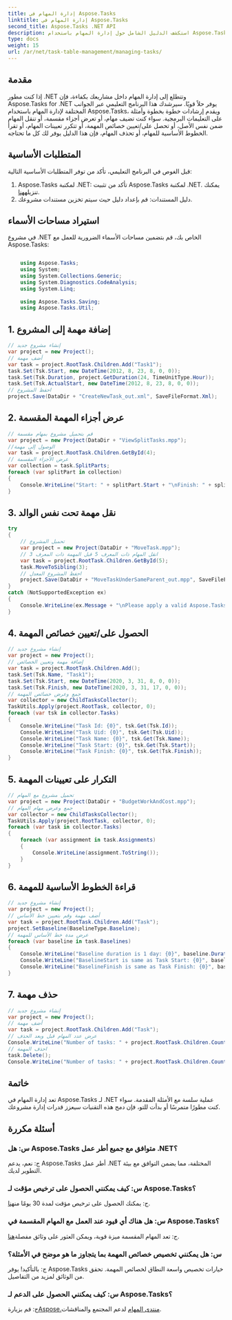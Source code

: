 ```yaml
---
title: إدارة المهام في Aspose.Tasks
linktitle: إدارة المهام في Aspose.Tasks
second_title: Aspose.Tasks .NET API
description: استكشف الدليل الشامل حول إدارة المهام باستخدام Aspose.Tasks لـ .NET. تعلم كيفية إضافة الأجزاء المقسمة وعرضها ونقلها والحصول على/تعيين الخصائص والمزيد.
type: docs
weight: 15
url: /ar/net/task-table-management/managing-tasks/
---
```

## مقدمة
إذا كنت مطور .NET وتتطلع إلى إدارة المهام داخل مشاريعك بكفاءة، فإن Aspose.Tasks for .NET يوفر حلاً قويًا. سيرشدك هذا البرنامج التعليمي عبر الجوانب المختلفة لإدارة المهام باستخدام Aspose.Tasks، ويقدم إرشادات خطوة بخطوة وأمثلة على التعليمات البرمجية. سواء كنت تضيف مهام، أو تعرض أجزاء مقسمة، أو تنقل المهام ضمن نفس الأصل، أو تحصل على/تعيين خصائص المهمة، أو تتكرر تعيينات المهام، أو تقرأ الخطوط الأساسية للمهام، أو تحذف المهام، فإن هذا الدليل يوفر لك كل ما تحتاجه.
## المتطلبات الأساسية
قبل الغوص في البرنامج التعليمي، تأكد من توفر المتطلبات الأساسية التالية:
1.  Aspose.Tasks لمكتبة .NET: تأكد من تثبيت Aspose.Tasks لمكتبة .NET. يمكنك تنزيله[هنا](https://releases.aspose.com/tasks/net/).
2. دليل المستندات: قم بإعداد دليل حيث سيتم تخزين مستندات مشروعك.
## استيراد مساحات الأسماء
في مشروع .NET الخاص بك، قم بتضمين مساحات الأسماء الضرورية للعمل مع Aspose.Tasks:
```csharp

    using Aspose.Tasks;
    using System;
    using System.Collections.Generic;
    using System.Diagnostics.CodeAnalysis;
    using System.Linq;
    
    using Aspose.Tasks.Saving;
    using Aspose.Tasks.Util;
```
## 1. إضافة مهمة إلى المشروع
```csharp
// إنشاء مشروع جديد
var project = new Project();
// أضف مهمة
var task = project.RootTask.Children.Add("Task1");
task.Set(Tsk.Start, new DateTime(2012, 8, 23, 8, 0, 0));
task.Set(Tsk.Duration, project.GetDuration(24, TimeUnitType.Hour));
task.Set(Tsk.ActualStart, new DateTime(2012, 8, 23, 8, 0, 0));
// احفظ المشروع
project.Save(DataDir + "CreateNewTask_out.xml", SaveFileFormat.Xml);
```
## 2. عرض أجزاء المهمة المقسمة
```csharp
// قم بتحميل مشروع بمهام مقسمة
var project = new Project(DataDir + "ViewSplitTasks.mpp");
//الوصول إلى مهمة
var task = project.RootTask.Children.GetById(4);
// عرض الأجزاء المقسمة
var collection = task.SplitParts;
foreach (var splitPart in collection)
{
    Console.WriteLine("Start: " + splitPart.Start + "\nFinish: " + splitPart.Finish + "\n");
}
```
## 3. نقل مهمة تحت نفس الوالد
```csharp
try
{
    // تحميل المشروع
    var project = new Project(DataDir + "MoveTask.mpp");
    // انقل المهام ذات المعرف 5 قبل المهمة ذات المعرف 3
    var task = project.RootTask.Children.GetById(5);
    task.MoveToSibling(3);
    // احفظ المشروع المعدل
    project.Save(DataDir + "MoveTaskUnderSameParent_out.mpp", SaveFileFormat.Mpp);
}
catch (NotSupportedException ex)
{
    Console.WriteLine(ex.Message + "\nPlease apply a valid Aspose.Tasks License.");
}
```
## 4. الحصول على/تعيين خصائص المهمة
```csharp
// إنشاء مشروع جديد
var project = new Project();
// إضافة مهمة وتعيين الخصائص
var task = project.RootTask.Children.Add();
task.Set(Tsk.Name, "Task1");
task.Set(Tsk.Start, new DateTime(2020, 3, 31, 8, 0, 0));
task.Set(Tsk.Finish, new DateTime(2020, 3, 31, 17, 0, 0));
// جمع وعرض خصائص المهمة
var collector = new ChildTasksCollector();
TaskUtils.Apply(project.RootTask, collector, 0);
foreach (var tsk in collector.Tasks)
{
    Console.WriteLine("Task Id: {0}", tsk.Get(Tsk.Id));
    Console.WriteLine("Task Uid: {0}", tsk.Get(Tsk.Uid));
    Console.WriteLine("Task Name: {0}", tsk.Get(Tsk.Name));
    Console.WriteLine("Task Start: {0}", tsk.Get(Tsk.Start));
    Console.WriteLine("Task Finish: {0}", tsk.Get(Tsk.Finish));
}
```
## 5. التكرار على تعيينات المهمة
```csharp
// تحميل مشروع مع المهام
var project = new Project(DataDir + "BudgetWorkAndCost.mpp");
// جمع وعرض مهام المهام
var collector = new ChildTasksCollector();
TaskUtils.Apply(project.RootTask, collector, 0);
foreach (var task in collector.Tasks)
{
    foreach (var assignment in task.Assignments)
    {
        Console.WriteLine(assignment.ToString());
    }
}
```
## 6. قراءة الخطوط الأساسية للمهمة
```csharp
// إنشاء مشروع جديد
var project = new Project();
// أضف مهمة وقم بتعيين خط الأساس
var task = project.RootTask.Children.Add("Task");
project.SetBaseline(BaselineType.Baseline);
// عرض مدة خط الأساس للمهمة
foreach (var baseline in task.Baselines)
{
    Console.WriteLine("Baseline duration is 1 day: {0}", baseline.Duration.ToString().Equals("1 day"));
    Console.WriteLine("BaselineStart is same as Task Start: {0}", baseline.Start.Equals(task.Get(Tsk.Start)));
    Console.WriteLine("BaselineFinish is same as Task Finish: {0}", baseline.Finish.Equals(task.Get(Tsk.Finish)));
}
```
## 7. حذف مهمة
```csharp
// إنشاء مشروع جديد
var project = new Project();
// أضف مهمة
var task = project.RootTask.Children.Add("Task");
// عرض عدد المهام قبل وبعد الحذف
Console.WriteLine("Number of tasks: " + project.RootTask.Children.Count);
// احذف المهمة
task.Delete();
Console.WriteLine("Number of tasks: " + project.RootTask.Children.Count);
```
## خاتمة
تعد إدارة المهام في Aspose.Tasks لـ .NET عملية سلسة مع الأمثلة المقدمة. سواء كنت مطورًا متمرسًا أو بدأت للتو، فإن دمج هذه التقنيات سيعزز قدرات إدارة مشروعك.
## أسئلة مكررة
### س: هل Aspose.Tasks متوافق مع جميع أطر عمل .NET؟
ج: نعم، يدعم Aspose.Tasks أطر عمل .NET المختلفة، مما يضمن التوافق مع بيئة التطوير لديك.
### س: كيف يمكنني الحصول على ترخيص مؤقت لـ Aspose.Tasks؟
 ج: يمكنك الحصول على ترخيص مؤقت لمدة 30 يومًا من[هنا](https://purchase.aspose.com/temporary-license/).
### س: هل هناك أي قيود عند العمل مع المهام المقسمة في Aspose.Tasks؟
 ج: تعد المهام المقسمة ميزة قوية، ويمكن العثور على وثائق مفصلة[هنا](https://reference.aspose.com/tasks/net/).
### س: هل يمكنني تخصيص خصائص المهمة بما يتجاوز ما هو موضح في الأمثلة؟
ج: بالتأكيد! يوفر Aspose.Tasks خيارات تخصيص واسعة النطاق لخصائص المهمة. تحقق من الوثائق لمزيد من التفاصيل.
### س: كيف يمكنني الحصول على الدعم لـ Aspose.Tasks؟
 ج: قم بزيارة[Aspose.منتدى المهام](https://forum.aspose.com/c/tasks/15) لدعم المجتمع والمناقشات.